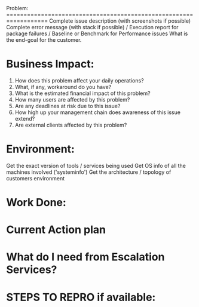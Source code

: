 <Summary>
Problem:
==================================================================
Complete issue description (with screenshots if possible)
Complete error message (with stack if possible) / Execution report for package failures / Baseline or Benchmark for Performance issues
What is the end-goal for the customer. 

<Problem>

Business Impact:
==================================================================
1. How does this problem affect your daily operations?
2. What, if any, workaround do you have? 
3. What is the estimated financial impact of this problem?
4. How many users are affected by this problem?
5. Are any deadlines at risk due to this issue?
6. How high up your management chain does awareness of this issue extend?
7. Are external clients affected by this problem?



Environment:
==================================================================
Get the exact version of tools / services being used 
Get OS info of all the machines involved ('systeminfo')
Get the architecture / topology of customers environment

<Environment>



Work Done:
==================================================================


Current Action plan
==================================================================


What do I need from Escalation Services?
==================================================================


STEPS TO REPRO if available:
==================================================================


</Summary>

